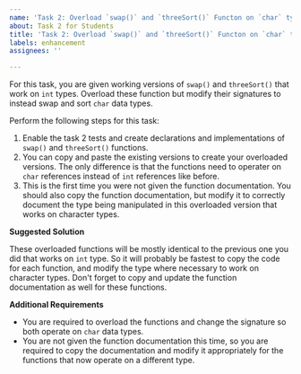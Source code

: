 ```yaml
---
name: 'Task 2: Overload `swap()` and `threeSort()` Functon on `char` types'
about: Task 2 for Students
title: 'Task 2: Overload `swap()` and `threeSort()` Functon on `char` types'
labels: enhancement
assignees: ''

---
```


For this task, you are given working versions of `swap()` and `threeSort()`
that work on `int` types.  Overload these function but modify their signatures
to instead swap and sort `char` data types.

Perform the following steps for this task:

1. Enable the task 2 tests and create declarations and implementations
   of `swap()` and `threeSort()` functions.
2. You can copy and paste the existing versions to create your overloaded
   versions.  The only difference is that the functions need to operater
   on `char` references instead of `int` references like before.
3. This is the first time you were not given the function documentation.
   You should also copy the function documentation, but modify it to
   correctly document the type being manipulated in this overloaded version
   that works on character types.

**Suggested Solution**

These overloaded functions will be mostly identical to the previous
one you did that works on `int` type.  So it will probably be fastest
to copy the code for each function, and modify the type where necessary
to work on character types.  Don't forget to copy and update the
function documentation as well for these functions.

**Additional Requirements**

- You are required to overload the functions and change the signature
  so both operate on `char` data types.
- You are not given the function documentation this time, so you
  are required to copy the documentation and modify it appropriately for
  the functions that now operate on a different type.

